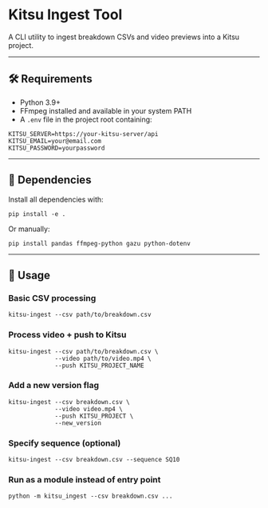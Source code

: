 # Kitsu Ingest Tool

A CLI utility to ingest breakdown CSVs and video previews into a Kitsu project.

---

## 🛠️ Requirements

- Python 3.9+
- FFmpeg installed and available in your system PATH
- A `.env` file in the project root containing:

```
KITSU_SERVER=https://your-kitsu-server/api
KITSU_EMAIL=your@email.com
KITSU_PASSWORD=yourpassword
```

---

## 📆 Dependencies

Install all dependencies with:

```
pip install -e .
```

Or manually:

```
pip install pandas ffmpeg-python gazu python-dotenv
```

---

## 🚀 Usage

### Basic CSV processing

```
kitsu-ingest --csv path/to/breakdown.csv
```

### Process video + push to Kitsu

```
kitsu-ingest --csv path/to/breakdown.csv \
             --video path/to/video.mp4 \
             --push KITSU_PROJECT_NAME
```

### Add a new version flag

```
kitsu-ingest --csv breakdown.csv \
             --video video.mp4 \
             --push KITSU_PROJECT \
             --new_version
```

### Specify sequence (optional)

```
kitsu-ingest --csv breakdown.csv --sequence SQ10
```

### Run as a module instead of entry point

```
python -m kitsu_ingest --csv breakdown.csv ...
```

